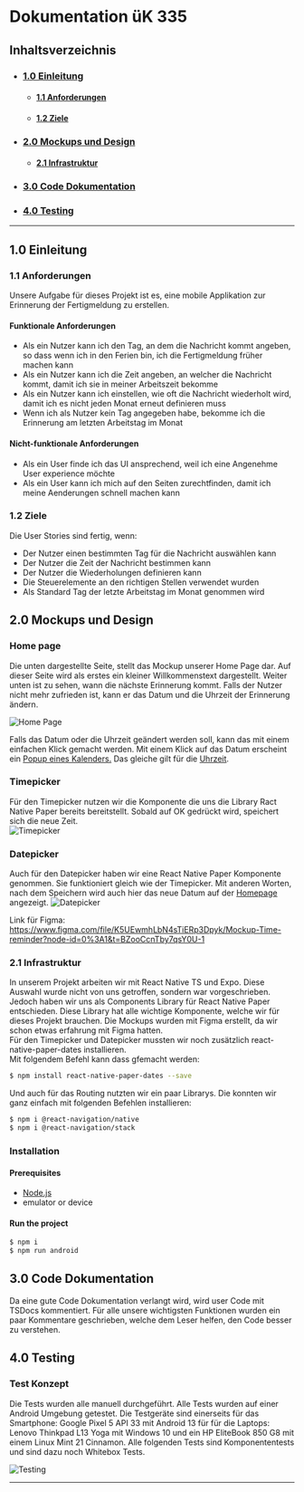 # Dokumentation üK 335

## Inhaltsverzeichnis

- ### [**1.0 Einleitung**](#10-einleitung-1)

  - #### [**1.1 Anforderungen**](#11-anforderungen-1)
  - #### [**1.2 Ziele**](#12-ziele-1)

- ### [**2.0 Mockups und Design**](#20-mockups-und-design-1)

  - #### [**2.1 Infrastruktur**](#21-infrastruktur-1)

- ### [**3.0 Code Dokumentation**](#30-code-dokumentation-1)

- ### [**4.0 Testing**](#40-testing-1)

---

## **1.0 Einleitung**

### **1.1** Anforderungen

Unsere Aufgabe für dieses Projekt ist es, eine mobile Applikation zur Erinnerung der Fertigmeldung zu erstellen.

#### Funktionale Anforderungen

- Als ein Nutzer kann ich den Tag, an dem die Nachricht kommt angeben, so dass wenn ich in den Ferien bin, ich die Fertigmeldung früher machen kann
- Als ein Nutzer kann ich die Zeit angeben, an welcher die Nachricht kommt, damit ich sie in meiner Arbeitszeit bekomme
- Als ein Nutzer kann ich einstellen, wie oft die Nachricht wiederholt wird, damit ich es nicht jeden Monat erneut definieren muss
- Wenn ich als Nutzer kein Tag angegeben habe, bekomme ich die Erinnerung am letzten Arbeitstag im Monat

#### Nicht-funktionale Anforderungen

- Als ein User finde ich das UI ansprechend, weil ich eine Angenehme User experience möchte
- Als ein User kann ich mich auf den Seiten zurechtfinden, damit ich meine Aenderungen schnell machen kann

### **1.2** Ziele

Die User Stories sind fertig, wenn:

- Der Nutzer einen bestimmten Tag für die Nachricht auswählen kann
- Der Nutzer die Zeit der Nachricht bestimmen kann
- Der Nutzer die Wiederholungen definieren kann
- Die Steuerelemente an den richtigen Stellen verwendet wurden
- Als Standard Tag der letzte Arbeitstag im Monat genommen wird

## **2.0** Mockups und Design

### Home page

Die unten dargestellte Seite, stellt das Mockup unserer Home Page dar. Auf dieser Seite wird als erstes ein kleiner Willkommenstext dargestellt. Weiter unten ist zu sehen, wann die nächste Erinnerung kommt. Falls der Nutzer nicht mehr zufrieden ist, kann er das Datum und die Uhrzeit der Erinnerung ändern.

![Home Page](./homepage.png)

Falls das Datum oder die Uhrzeit geändert werden soll, kann das mit einem einfachen Klick gemacht werden. Mit einem Klick auf das Datum erscheint ein [Popup eines Kalenders.](#datepicker) Das gleiche gilt für die [Uhrzeit](#timepicker).

### Timepicker

Für den Timepicker nutzen wir die Komponente die uns die Library Ract Native Paper bereits bereitstellt. Sobald auf OK gedrückt wird, speichert sich die neue Zeit.  
![Timepicker](timepicker.png)

### Datepicker

Auch für den Datepicker haben wir eine React Native Paper Komponente genommen. Sie funktioniert gleich wie der Timepicker. Mit anderen Worten, nach dem Speichern wird auch hier das neue Datum auf der [Homepage](#home-page) angezeigt.
![Datepicker](./datepicker.png)

Link für Figma: https://www.figma.com/file/K5UEwmhLbN4sTiERp3Dpyk/Mockup-Time-reminder?node-id=0%3A1&t=BZooCcnTby7qsY0U-1

### **2.1** Infrastruktur

In unserem Projekt arbeiten wir mit React Native TS und Expo. Diese Auswahl wurde nicht von uns getroffen, sondern war vorgeschrieben. Jedoch haben wir uns als Components Library für React Native Paper entschieden. Diese Library hat alle wichtige Komponente, welche wir für dieses Projekt brauchen. Die Mockups wurden mit Figma erstellt, da wir schon etwas erfahrung mit Figma hatten.  
Für den Timepicker und Datepicker mussten wir noch zusätzlich react-native-paper-dates installieren.  
Mit folgendem Befehl kann dass gfemacht werden:

```bash
$ npm install react-native-paper-dates --save
```

Und auch für das Routing nutzten wir ein paar Librarys. Die konnten wir ganz einfach mit folgenden Befehlen installieren:

```bash
$ npm i @react-navigation/native
$ npm i @react-navigation/stack
```

### Installation

#### Prerequisites

- [Node.js](https://nodejs.org/en/)
- emulator or device

#### Run the project

```bash
$ npm i
$ npm run android
```

## **3.0** Code Dokumentation

Da eine gute Code Dokumentation verlangt wird, wird user Code mit TSDocs kommentiert. Für alle unsere wichtigsten Funktionen wurden ein paar Kommentare geschrieben, welche dem Leser helfen, den Code besser zu verstehen.

## **4.0** Testing

### Test Konzept

Die Tests wurden alle manuell durchgeführt. Alle Tests wurden auf einer Android Umgebung getestet. Die Testgeräte sind einerseits für das Smartphone: Google Pixel 5 API 33 mit Android 13 für für die Laptops: Lenovo Thinkpad L13 Yoga mit Windows 10 und ein HP EliteBook 850 G8 mit einem Linux Mint 21 Cinnamon. Alle folgenden Tests sind Komponententests und sind dazu noch Whitebox Tests. 

![Testing](./testing.png)

---
